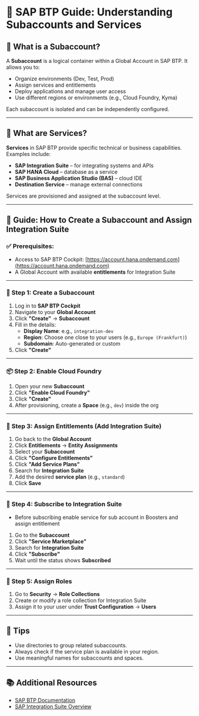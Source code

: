 # 📘 SAP BTP Guide: Understanding Subaccounts and Services

## 🔹 What is a Subaccount?

A **Subaccount** is a logical container within a Global Account in SAP BTP. It allows you to:
- Organize environments (Dev, Test, Prod)
- Assign services and entitlements
- Deploy applications and manage user access
- Use different regions or environments (e.g., Cloud Foundry, Kyma)

Each subaccount is isolated and can be independently configured.

---

## 🔸 What are Services?

**Services** in SAP BTP provide specific technical or business capabilities. Examples include:
- **SAP Integration Suite** – for integrating systems and APIs
- **SAP HANA Cloud** – database as a service
- **SAP Business Application Studio (BAS)** – cloud IDE
- **Destination Service** – manage external connections

Services are provisioned and assigned at the subaccount level.

---

## 🧭 Guide: How to Create a Subaccount and Assign Integration Suite

### ✅ Prerequisites:
- Access to SAP BTP Cockpit: [https://account.hana.ondemand.com](https://account.hana.ondemand.com)
- A Global Account with available **entitlements** for Integration Suite

---

### 📁 Step 1: Create a Subaccount

1. Log in to **SAP BTP Cockpit**
2. Navigate to your **Global Account**
3. Click **"Create"** → **Subaccount**
4. Fill in the details:
   - **Display Name**: e.g., `integration-dev`
   - **Region**: Choose one close to your users (e.g., `Europe (Frankfurt)`)
   - **Subdomain**: Auto-generated or custom
5. Click **"Create"**

---

### 📦 Step 2: Enable Cloud Foundry

1. Open your new **Subaccount**
2. Click **"Enable Cloud Foundry"**
3. Click **"Create"**
4. After provisioning, create a **Space** (e.g., `dev`) inside the org

---

### 🎫 Step 3: Assign Entitlements (Add Integration Suite)

1. Go back to the **Global Account**
2. Click **Entitlements** → **Entity Assignments**
3. Select your **Subaccount**
4. Click **"Configure Entitlements"**
5. Click **"Add Service Plans"**
6. Search for **Integration Suite**
7. Add the desired **service plan** (e.g., `standard`)
8. Click **Save**

---

### 🔧 Step 4: Subscribe to Integration Suite
- Before subscribing enable service for sub account in Boosters and assign entitlement
1. Go to the **Subaccount**
2. Click **"Service Marketplace"**
3. Search for **Integration Suite**
4. Click **"Subscribe"**
5. Wait until the status shows **Subscribed**

---

### 🔑 Step 5: Assign Roles 

1. Go to **Security** → **Role Collections**
2. Create or modify a role collection for Integration Suite
3. Assign it to your user under **Trust Configuration** → **Users**

---

## 📌 Tips

- Use directories to group related subaccounts.
- Always check if the service plan is available in your region.
- Use meaningful names for subaccounts and spaces.

---

## 📚 Additional Resources

- [SAP BTP Documentation](https://help.sap.com/btp)
- [SAP Integration Suite Overview](https://help.sap.com/docs/integration-suite)

